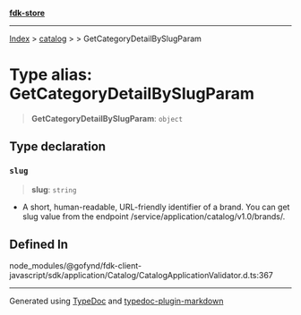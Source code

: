 [**fdk-store**](../../../README.md)
***

[Index](../../../API.md) > [catalog](../../README.md) > [<internal>](../README.md) > GetCategoryDetailBySlugParam

# Type alias: GetCategoryDetailBySlugParam

> **GetCategoryDetailBySlugParam**: `object`

## Type declaration

### `slug`

> **slug**: `string`

- A short, human-readable, URL-friendly identifier of
a brand. You can get slug value from the endpoint
/service/application/catalog/v1.0/brands/.

## Defined In

node\_modules/@gofynd/fdk-client-javascript/sdk/application/Catalog/CatalogApplicationValidator.d.ts:367

***
Generated using [TypeDoc](https://typedoc.org/) and [typedoc-plugin-markdown](https://www.npmjs.com/package/typedoc-plugin-markdown)
